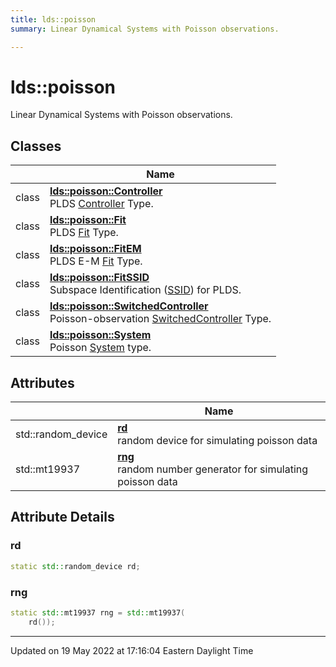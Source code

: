 ```yaml
---
title: lds::poisson
summary: Linear Dynamical Systems with Poisson observations. 

---
```


# lds::poisson

Linear Dynamical Systems with Poisson observations. <br>

## Classes

|                | Name           |
| -------------- | -------------- |
| class | **[lds::poisson::Controller](/lds-ctrl-est/docs/api/classes/classlds_1_1poisson_1_1controller/)** <br>PLDS [Controller]() Type.  |
| class | **[lds::poisson::Fit](/lds-ctrl-est/docs/api/classes/classlds_1_1poisson_1_1fit/)** <br>PLDS [Fit]() Type.  |
| class | **[lds::poisson::FitEM](/lds-ctrl-est/docs/api/classes/classlds_1_1poisson_1_1fitem/)** <br>PLDS E-M [Fit](/lds-ctrl-est/docs/api/classes/classlds_1_1poisson_1_1fit/) Type.  |
| class | **[lds::poisson::FitSSID](/lds-ctrl-est/docs/api/classes/classlds_1_1poisson_1_1fitssid/)** <br>Subspace Identification ([SSID](/lds-ctrl-est/docs/api/classes/classlds_1_1ssid/)) for PLDS.  |
| class | **[lds::poisson::SwitchedController](/lds-ctrl-est/docs/api/classes/classlds_1_1poisson_1_1switchedcontroller/)** <br>Poisson-observation [SwitchedController]() Type.  |
| class | **[lds::poisson::System](/lds-ctrl-est/docs/api/classes/classlds_1_1poisson_1_1system/)** <br>Poisson [System]() type.  |

## Attributes

|                | Name           |
| -------------- | -------------- |
| std::random_device | **[rd](/lds-ctrl-est/docs/api/namespaces/namespacelds_1_1poisson/#variable-rd)** <br>random device for simulating poisson data  |
| std::mt19937 | **[rng](/lds-ctrl-est/docs/api/namespaces/namespacelds_1_1poisson/#variable-rng)** <br>random number generator for simulating poisson data  |



## Attribute Details

### rd

```cpp
static std::random_device rd;
```



### rng

```cpp
static std::mt19937 rng = std::mt19937(
    rd());
```







-------------------------------

Updated on 19 May 2022 at 17:16:04 Eastern Daylight Time
